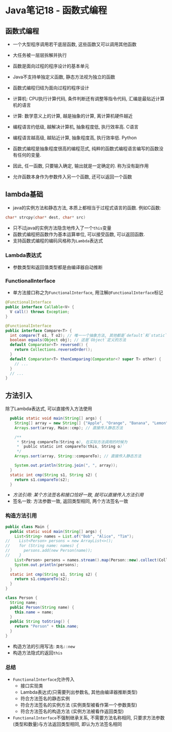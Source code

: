 # Java笔记18 - 函数式编程

## 函数式编程

* 一个大型程序调用若干底层函数, 这些函数又可以调用其他函数
* 大任务被一层层拆解并执行
* 函数是面向过程的程序设计的基本单元

* Java不支持单独定义函数, 静态方法视为独立的函数
* 函数式编程归结为面向过程的程序设计

* 计算机: CPU执行计算代码, 条件判断还有调整等指令代码, 汇编是最贴近计算机的语言
* 计算: 数学意义上的计算, 越是抽象的计算, 离计算机硬件越近
* 编程语言约低级, 越解决计算机, 抽象程度低, 执行效率高. C语言
* 编程语言越高级, 越贴近计算, 抽象程度高, 执行效率低. Python

* 函数式编程是抽象程度很高的编程范式, 纯粹的函数式编程语言编写的函数没有任何的变量.
* 因此, 任一函数, 只要输入确定, 输出就是一定确定的. 称为没有副作用
* 允许函数本身作为参数传入另一个函数, 还可以返回一个函数

## lambda基础

* java的实例方法和静态方法, 本质上都相当于过程式语言的函数. 例如C函数:

```c
char* strcpy(char* dest, char* src)
```

* 只不过java的实例方法隐含地传入了一个`this`变量
* 函数式编程把函数作为基本运算单位, 可以接受函数, 可以返回函数.
* 支持函数式编程的编码风格称为`Lambda`表达式

### Lambda表达式

* 参数类型和返回值类型都是由编译器自动推断

### FunctionalInterface

* 单方法接口称之为`FunctionalInterface`, 用注解`@FunctionalInterface`标记

```java
@FunctionalInterface
public interface Callable<V> {
  V call() throws Exception;
}

@FunctionalInterface
public interface Compare<T> {
  int compare(T o1, T o2); // 唯一一个抽象方法, 其他都是`default`和`static`方法
  boolean equals(Object obj); // 这是`Object`定义的方法
  default Comparator<T> reversed() {
    return Collections.reverseOrder();
  }
  default Comparator<T> thenComparing(Comparator<? super T> other) {
    // ...
  }
  // ...
}
```

## 方法引入

  除了Lambda表达式, 可以直接传入方法使用

```java
  public static void main(String[] args) {
    String[] array = new String[] {"Apple", "Orange", "Banana", "Lemon"};
    Arrays.sort(array, Main::cmp); // 直接传入静态方法

    /**
     * String compareTo(String o), 在实际方法调用的时候为
     * `public static int compareTo(this, String o)`
     */
    Arrays.sort(array, String::compareTo); // 直接传入静态方法

    System.out.println(String.join(", ", array));
  }
  static int cmp(String s1, String s2) {
    return s1.compareTo(s2);
  }
```

* *方法引用: 某个方法签名和接口恰好一致, 就可以直接传入方法引用*
* 签名一致: 方法参数一致, 返回类型相同, 两个方法签名一致

### 构造方法引用

```java
public class Main {
  public static void main(String[] args) {
    List<String> names = List.of("Bob", "Alice", "Tim");
//    List<Person> persons = new ArrayList<>();
//    for (String name: names) {
//      persons.add(new Person(name));
//    }
    List<Person> persons = names.stream().map(Person::new).collect(Collectors.toList());
    System.out.println(persons);
  }
  static int cmp(String s1, String s2) {
    return s1.compareTo(s2);
  }
}

class Person {
  String name;
  public Person(String name) {
    this.name = name;
  }
  public String toString() {
    return "Person" + this.name;
  }
}
```

* 构造方法的引用写法: `类名::new`
* 构造方法隐式的返回`this`

### 总结

* `FunctionalInterface`允许传入
  * 接口实现类
  * Lambda表达式(只需要列出参数名, 其他由编译器推断类型)
  * 符合方法签名的静态实例
  * 符合方法签名的实例方法 (实例类型被看作第一个参数类型)
  * 符合方法签名的构造方法 (实例方法被看作返回类型)
* `FunctionalInterface`不强制继承关系, 不需要方法名称相同, 只要求方法参数(类型和数量)与方法返回类型相同, 即认为方法签名相同
